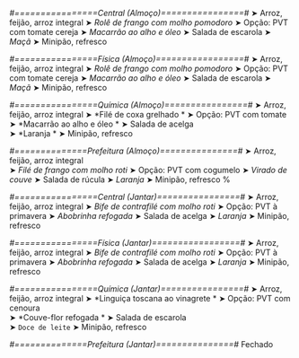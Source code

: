 
*#================Central (Almoço)================#*
➤ Arroz, feijão, arroz integral
➤ *Rolê de frango com molho pomodoro*
➤ Opção: PVT com tomate cereja
➤ *Macarrão ao alho e óleo*
➤ Salada de escarola
➤ *Maçã*
➤ Minipão, refresco

*#================Física (Almoço)=================#*
➤ Arroz, feijão, arroz integral
➤ *Rolê de frango com molho pomodoro*
➤ Opção: PVT com tomate cereja
➤ *Macarrão ao alho e óleo*
➤ Salada de escarola
➤ *Maçã*
➤ Minipão, refresco

*#================Química (Almoço)================#*
➤ Arroz, feijão, arroz integral
➤ *Filé de coxa grelhado *
➤ Opção: PVT com tomate   
➤ *Macarrão ao alho e óleo *
➤ Salada de acelga   
➤ *Laranja *
➤ Minipão, refresco

*#==============Prefeitura (Almoço)===============#*
➤ Arroz, feijão, arroz integral  
➤ *Filé de frango com molho roti*
➤ Opção: PVT com cogumelo
➤ *Virado de couve*
➤ Salada de rúcula
➤ *Laranja*
➤ Minipão, refresco 
%

*#================Central (Jantar)================#*
➤ Arroz, feijão, arroz integral
➤ *Bife de contrafilé com molho roti*
➤ Opção: PVT à primavera
➤ *Abobrinha refogada*
➤ Salada de acelga
➤ *Laranja*
➤ Minipão, refresco

*#================Física (Jantar)=================#*
➤ Arroz, feijão, arroz integral
➤ *Bife de contrafilé com molho roti*
➤ Opção: PVT à primavera
➤ *Abobrinha refogada*
➤ Salada de acelga
➤ *Laranja*
➤ Minipão, refresco

*#================Química (Jantar)================#*
➤ Arroz, feijão, arroz integral
➤ *Linguiça toscana ao vinagrete *
➤ Opção: PVT com cenoura   
➤ *Couve-flor refogada *
➤ Salada de escarola     
➤ `Doce de leite`
➤ Minipão, refresco

*#==============Prefeitura (Jantar)===============#*
Fechado
